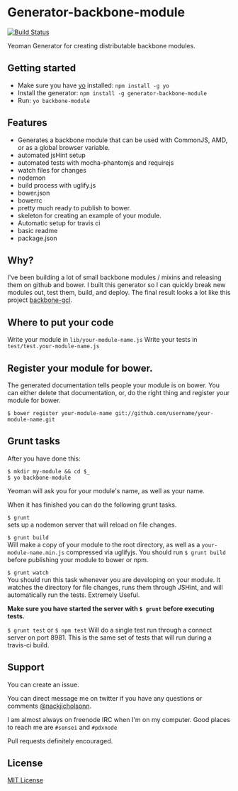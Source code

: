 # Generator-backbone-module
[![Build Status](https://secure.travis-ci.org/nackjicholson/generator-backbone-module.png?branch=master)](https://travis-ci.org/nackjicholson/generator-backbone-module)

Yeoman Generator for creating distributable backbone modules.

## Getting started
- Make sure you have [yo](https://github.com/yeoman/yo) installed:
    `npm install -g yo`
- Install the generator: `npm install -g generator-backbone-module`
- Run: `yo backbone-module`

## Features

- Generates a backbone module that can be used with CommonJS, AMD, or as a global browser variable.
- automated jsHint setup
- automated tests with mocha-phantomjs and requirejs
- watch files for changes
- nodemon
- build process with uglify.js
- bower.json
- bowerrc
- pretty much ready to publish to bower.
- skeleton for creating an example of your module.
- Automatic setup for travis ci
- basic readme
- package.json

## Why?

I've been building a lot of small backbone modules / mixins and releasing them on github and bower. I built this generator so I can quickly break new modules out, test them, build, and deploy. The final result looks a lot like this project [backbone-gcl](https://github.com/CascadeEnergy/backbone-gcl).

## Where to put your code
Write your module in `lib/your-module-name.js`
Write your tests in `test/test.your-module-name.js`

## Register your module for bower.

The generated documentation tells people your module is on bower. You can either delete that documentation, or, do the right thing and register your module for bower.

`$ bower register your-module-name git://github.com/username/your-module-name.git`

## Grunt tasks

After you have done this:

```
$ mkdir my-module && cd $_ 
$ yo backbone-module
```

Yeoman will ask you for your module's name, as well as your name.

When it has finished you can do the following grunt tasks.

`$ grunt`  
sets up a nodemon server that will reload on file changes.

`$ grunt build`  
Will make a copy of your module to the root directory, as well as a `your-module-name.min.js` compressed via uglifyjs. You should run `$ grunt build` before publishing your module to bower or npm.

`$ grunt watch`  
You should run this task whenever you are developing on your module. It watches the directory for file changes, runs them through JSHint, and will automatically run the tests. Extremely Useful. 

**Make sure you have started the server with `$ grunt` before executing tests.**

`$ grunt test` or `$ npm test`
Will do a single test run through a connect server on port 8981. This is the same set of tests that will run during a travis-ci build.

## Support

You can create an issue.

You can direct message me on twitter if you have any questions or comments [@nackjicholsonn](http://twitter.com/nackjicholsonn).

I am almost always on freenode IRC when I'm on my computer. Good places to reach me are `#sensei` and `#pdxnode`

Pull requests definitely encouraged.

## License
[MIT License](http://en.wikipedia.org/wiki/MIT_License)

